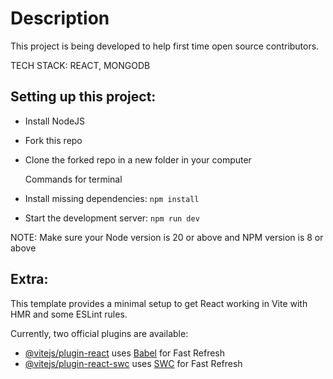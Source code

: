 # Description

This project is being developed to help first time open source contributors.

TECH STACK: REACT, MONGODB

## Setting up this project:
- Install NodeJS
- Fork this repo
- Clone the forked repo in a new folder in your computer

  Commands for terminal
- Install missing dependencies:
  `npm install`
- Start the development server:
  `npm run dev`

NOTE: Make sure your Node version is 20 or above and NPM version is 8 or above


## Extra:

This template provides a minimal setup to get React working in Vite with HMR and some ESLint rules.

Currently, two official plugins are available:

- [@vitejs/plugin-react](https://github.com/vitejs/vite-plugin-react/blob/main/packages/plugin-react/README.md) uses [Babel](https://babeljs.io/) for Fast Refresh
- [@vitejs/plugin-react-swc](https://github.com/vitejs/vite-plugin-react-swc) uses [SWC](https://swc.rs/) for Fast Refresh
